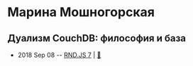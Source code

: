 # Марина Мошногорская

## Дуализм CouchDB: философия и база
- 2018 Sep 08 -- [RND.JS 7](https://www.youtube.com/watch?v=G0BMjOeWmg4&t=4086s)  | [:notebook:](https://vk.com/doc-116797910_474510811?hash=1b3767e56ff221e4fd&dl=b285f87f1d5cc2b773)  
